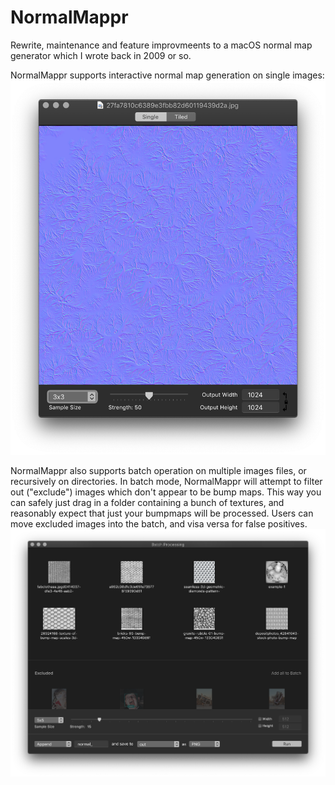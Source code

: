 # NormalMappr
Rewrite, maintenance and feature improvmeents to a macOS normal map generator which I wrote back in 2009 or so.

NormalMappr supports interactive normal map generation on single images:
![Single image document mode](README_assets/NormalMapprDoc@2x.png)

NormalMappr also supports batch operation on multiple images files, or recursively on directories. In batch mode, NormalMappr will attempt to filter out ("exclude") images which don't appear to be bump maps. This way you can safely just drag in a folder containing a bunch of textures, and reasonably expect that just your bumpmaps will be processed. Users can move excluded images into the batch, and visa versa for false positives.
![Batch window](README_assets/BatchWindow@2x.png)


